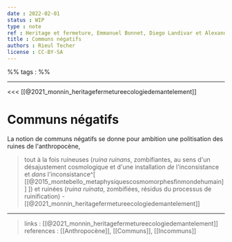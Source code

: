 ```yaml
---
date : 2022-02-01
status : WIP
type : note
ref : Heritage et fermeture, Emmanuel Bonnet, Diego Landivar et Alexandre Monnin, 2021
title : Communs négatifs
authors : Rieul Techer
license : CC-BY-SA
---
```


%% tags : %% 

---
<<< [[@2021_monnin_heritagefermetureecologiedemantelement]]

Communs négatifs
===

La notion de communs négatifs se donne pour ambition une politisation des ruines de l'anthropocène, 
> tout à la fois ruineuses (*ruina ruinans*, zombifiantes, au sens d'un désajustement cosmologique et d'une installation *de* l'inconsistance et *dans* l'inconsistance^[ [[@2015_montebello_metaphysiquescosmomorphesfinmondehumain]] ]) et ruinées (*ruina ruinata*, zombifiées, résidus du processus de ruinification) - [[@2021_monnin_heritagefermetureecologiedemantelement]]


---
> links : [[@2021_monnin_heritagefermetureecologiedemantelement]]
> references : [[Anthropocène]], [[Communs]], [[Incommuns]]